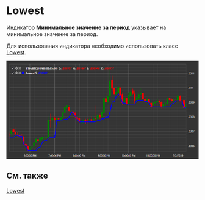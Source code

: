 # Lowest 

Индикатор **Минимальное значение за период** указывает на минимальное значение за период. 

Для использования индикатора необходимо использовать класс [Lowest](xref:StockSharp.Algo.Indicators.Lowest). 

![IndicatorLowest](../images/IndicatorLowest.png)

## См. также

[Lowest ](IndicatorLowest.md)
